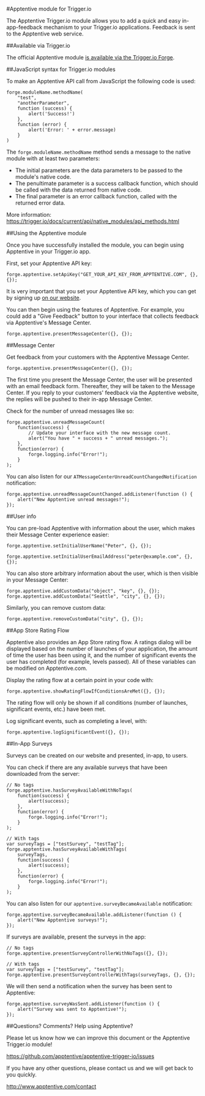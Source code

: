 #Apptentive module for Trigger.io

The Apptentive Trigger.io module allows you to add a quick and easy in-app-feedback mechanism to your Trigger.io applications. Feedback is sent to the Apptentive web service.

##Available via Trigger.io

The official Apptentive module [is available via the Trigger.io Forge](https://trigger.io/modules/apptentive/).

##JavaScript syntax for Trigger.io modules

To make an Apptentive API call from JavaScript the following code is used:

    forge.moduleName.methodName(
		"test",
		"anotherParameter",
        function (success) {
			alert('Success!')
		},
        function (error) {
			alert('Error: ' + error.message)
		}
    )

The `forge.moduleName.methodName` method sends a message to the native module with at least two parameters:

 - The initial parameters are the data parameters to be passed to the module's native code.
 - The penultimate parameter is a success callback function, which should be called with the data returned from native code.
 - The final parameter is an error callback function, called with the returned error data.

More information:
https://trigger.io/docs/current/api/native_modules/api_methods.html

##Using the Apptentive module

Once you have successfully installed the module, you can begin using Apptentive in your Trigger.io app.

First, set your Apptentive API key:

	forge.apptentive.setApiKey("GET_YOUR_API_KEY_FROM_APPTENTIVE.COM", {}, {});

It is very important that you set your Apptentive API key, which you can get by signing up [on our website](http://www.apptentive.com/).

You can then begin using the features of Apptentive. For example, you could add a "Give Feedback" button to your interface that collects feedback via Apptentive's Message Center. 

    forge.apptentive.presentMessageCenter({}, {});
   
##Message Center

Get feedback from your customers with the Apptentive Message Center.

	forge.apptentive.presentMessageCenter({}, {});

The first time you present the Message Center, the user will be presented with an email feedback form. Thereafter, they will be taken to the Message Center. If you reply to your customers' feedback via the Apptentive website, the replies will be pushed to their in-app Message Center. 

Check for the number of unread messages like so:

    forge.apptentive.unreadMessageCount(
		function(success) {
			// Update your interface with the new message count.
			alert("You have " + success + " unread messages.");
		},
		function(error) {
			forge.logging.info("Error!");
		}
    );

You can also listen for our `ATMessageCenterUnreadCountChangedNotification` notification:

    forge.apptentive.unreadMessageCountChanged.addListener(function () {
        alert("New Apptentive unread messages!");
    });

##User info

You can pre-load Apptentive with information about the user, which makes their Message Center experience easier:

	forge.apptentive.setInitialUserName("Peter", {}, {});

	forge.apptentive.setInitialUserEmailAddress("peter@example.com", {}, {});

You can also store arbitrary information about the user, which is then visible in your Message Center:

    forge.apptentive.addCustomData("object", "key", {}, {});
	forge.apptentive.addCustomData("Seattle", "city", {}, {});

Similarly, you can remove custom data:

	forge.apptentive.removeCustomData("city", {}, {});

##App Store Rating Flow

Apptentive also provides an App Store rating flow. A ratings dialog will be displayed based on the number of launches of your application, the amount of time the user has been using it, and the number of significant events the user has completed (for example, levels passed). All of these variables can be modified on Apptentive.com.

Display the rating flow at a certain point in your code with:

	forge.apptentive.showRatingFlowIfConditionsAreMet({}, {});

The rating flow will only be shown if all conditions (number of launches, significant events, etc.) have been met.

Log significant events, such as completing a level, with:

	forge.apptentive.logSignificantEvent({}, {});

##In-App Surveys

Surveys can be created on our website and presented, in-app, to users.

You can check if there are any available surveys that have been downloaded from the server:

    // No tags
	forge.apptentive.hasSurveyAvailableWithNoTags(
		function(success) {
			alert(success);
		},
		function(error) {
			forge.logging.info("Error!");
		}
    );

	// With tags
	var surveyTags = ["testSurvey", "testTag"];
	forge.apptentive.hasSurveyAvailableWithTags(
		surveyTags,
		function(success) {
			alert(success);
		},
		function(error) {
			forge.logging.info("Error!");
		}
	);

You can also listen for our `apptentive.surveyBecameAvailable` notification:

    forge.apptentive.surveyBecameAvailable.addListener(function () {
        alert("New Apptentive surveys!");
    });

If surveys are available, present the surveys in the app:

	// No tags
	forge.apptentive.presentSurveyControllerWithNoTags({}, {});

	// With tags
	var surveyTags = ["testSurvey", "testTag"];
	forge.apptentive.presentSurveyControllerWithTags(surveyTags, {}, {});

We will then send a notification when the survey has been sent to Apptentive:

    forge.apptentive.surveyWasSent.addListener(function () {
        alert("Survey was sent to Apptentive!");
    });

##Questions? Comments? Help using Apptentive?

Please let us know how we can improve this document or the Apptentive Trigger.io module!

https://github.com/apptentive/apptentive-trigger-io/issues

If you have any other questions, please contact us and we will get back to you quickly.

http://www.apptentive.com/contact
